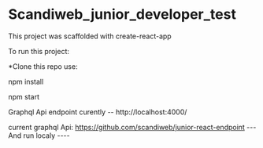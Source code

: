 # Scandiweb_junior_developer_test
This project was scaffolded with create-react-app


To run this project:

*Clone this repo use:

npm install

npm start

Graphql Api endpoint curently -- http://localhost:4000/

current graphql Api: https://github.com/scandiweb/junior-react-endpoint ---And run localy ----
